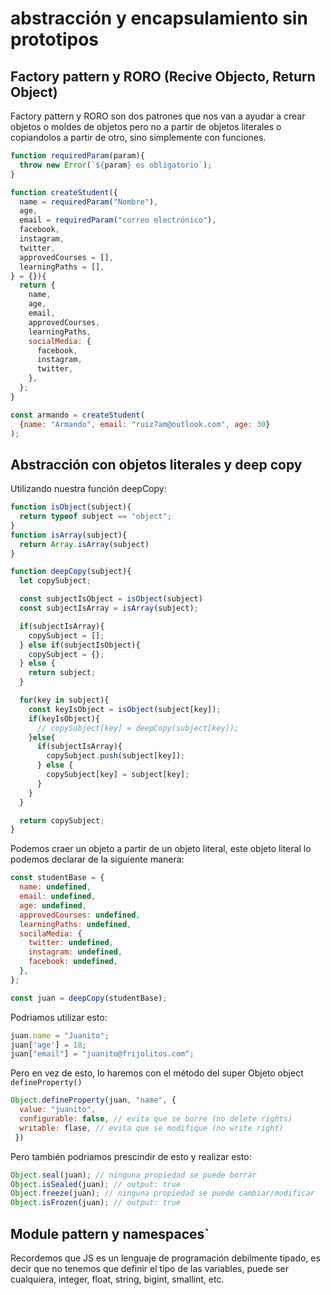 # abstracción y encapsulamiento sin prototipos

## Factory pattern y RORO (Recive Objecto, Return Object)

Factory pattern y RORO son dos patrones que nos van a ayudar a crear objetos o moldes de objetos pero no a partir de objetos literales o copiandolos a partir de otro, sino simplemente con funciones.

```javascript
function requiredParam(param){
  throw new Error(`${param} es obligatorio`);
}

function createStudent({
  name = requiredParam("Nombre"),
  age,
  email = requiredParam("correo electrónico"),
  facebook,
  instagram,
  twitter,
  approvedCourses = [],
  learningPaths = [],
} = {}){
  return {
    name,
    age,
    email,
    approvedCourses,
    learningPaths,
    socialMedia: {
      facebook,
      instagram,
      twitter,
    },
  };
}

const armando = createStudent(
  {name: "Armando", email: "ruiz7am@outlook.com", age: 30}
);
```

## Abstracción con objetos literales y deep copy

Utilizando nuestra función deepCopy:

```javascript
function isObject(subject){
  return typeof subject == "object";
}
function isArray(subject){
  return Array.isArray(subject)
}

function deepCopy(subject){
  let copySubject;

  const subjectIsObject = isObject(subject)
  const subjectIsArray = isArray(subject);

  if(subjectIsArray){
    copySubject = [];
  } else if(subjectIsObject){
    copySubject = {};
  } else {
    return subject;
  }

  for(key in subject){
    const keyIsObject = isObject(subject[key]);
    if(keyIsObject){
      // copySubject[key] = deepCopy(subject[key]);
    }else{
      if(subjectIsArray){
        copySubject.push(subject[key]);
      } else {
        copySubject[key] = subject[key];
      }
    }
  }

  return copySubject;
}
```

Podemos craer un objeto a partir de un objeto literal, este objeto literal lo podemos declarar de la siguiente manera:

```javascript
const studentBase = {
  name: undefined,
  email: undefined,
  age: undefined,
  approvedCourses: undefined,
  learningPaths: undefined,
  socilaMedia: {
    twitter: undefined,
    instagram: undefined,
    facebook: undefined,
  },
};

const juan = deepCopy(studentBase);
```

Podriamos utilizar esto:

```javascript
juan.name = "Juanito";
juan['age'] = 18;
juan["email"] = "juanito@frijolitos.com";
```

Pero en vez de esto, lo haremos con el método del super Objeto object `defineProperty()`

```javascript
Object.defineProperty(juan, "name", {
  value: "juanito",
  configurable: false, // evita que se borre (no delete rights)
  writable: flase, // evita que se modifique (no write right)
 })
```

Pero también podriamos prescindir de esto y realizar esto:

```javascript
Object.seal(juan); // ninguna propiedad se puede borrar
Object.isSealed(juan); // output: true
Object.freeze(juan); // ninguna propiedad se puede cambiar/modificar
Object.isFrozen(juan); // output: true
```

## Module pattern y namespaces`

Recordemos que JS es un lenguaje de programación debilmente tipado, es decir que no tenemos que definir el tipo de las variables, puede ser cualquiera, integer, float, string, bigint, smallint, etc. 